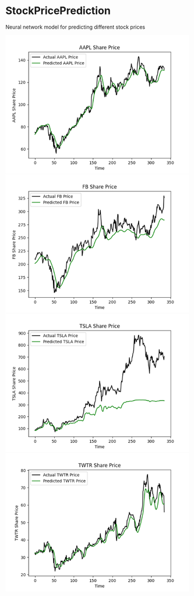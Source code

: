 # StockPricePrediction
Neural network model for predicting different stock prices


![alt text](https://github.com/kaancorum-git/StockPricePrediction/blob/main/Apple.png)
![alt text](https://github.com/kaancorum-git/StockPricePrediction/blob/main/Facebook.png)
![alt text](https://github.com/kaancorum-git/StockPricePrediction/blob/main/Tesla.png)
![alt text](https://github.com/kaancorum-git/StockPricePrediction/blob/main/Twitter.png)
